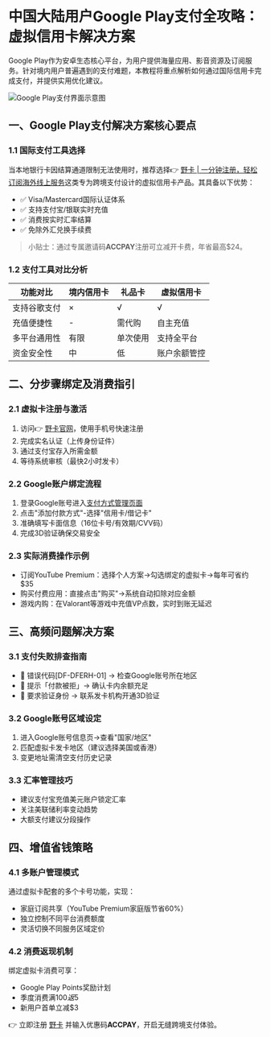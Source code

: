 # 中国大陆用户Google Play支付全攻略：虚拟信用卡解决方案

Google Play作为安卓生态核心平台，为用户提供海量应用、影音资源及订阅服务。针对境内用户普遍遇到的支付难题，本教程将重点解析如何通过国际信用卡完成支付，并提供实用优化建议。

![Google Play支付界面示意图](https://via.placeholder.com/800x400)

## 一、Google Play支付解决方案核心要点

### 1.1 国际支付工具选择
当本地银行卡因结算通道限制无法使用时，推荐选择👉 [野卡 | 一分钟注册，轻松订阅海外线上服务](https://bbtdd.com/yeka)这类专为跨境支付设计的虚拟信用卡产品。其具备以下优势：

- ✅ Visa/Mastercard国际认证体系
- ✅ 支持支付宝/银联实时充值
- ✅ 消费按实时汇率结算
- ✅ 免除外汇兑换手续费

> 小贴士：通过专属邀请码**ACCPAY**注册可立减开卡费，年省最高$24。

### 1.2 支付工具对比分析

| 功能对比       | 境内信用卡 | 礼品卡    | 虚拟信用卡     |
|----------------|------------|-----------|----------------|
| 支持谷歌支付   | ×          | √         | √              |
| 充值便捷性     | -          | 需代购    | 自主充值       |
| 多平台通用性   | 有限       | 单次使用  | 支持全平台     |
| 资金安全性     | 中         | 低        | 账户余额管控   |

## 二、分步骤绑定及消费指引

### 2.1 虚拟卡注册与激活
1. 访问👉 [野卡官网](https://bbtdd.com/yeka)，使用手机号快速注册
2. 完成实名认证（上传身份证件）
3. 通过支付宝存入所需金额
4. 等待系统审核（最快2小时发卡）

### 2.2 Google账户绑定流程
1. 登录Google账号进入[支付方式管理页面](https://pay.google.com)
2. 点击"添加付款方式"-选择"信用卡/借记卡"
3. 准确填写卡面信息（16位卡号/有效期/CVV码）
4. 完成3D验证确保交易安全

### 2.3 实际消费操作示例
- 订阅YouTube Premium：选择个人方案→勾选绑定的虚拟卡→每年可省约$35
- 购买付费应用：直接点击"购买"→系统自动扣除对应金额
- 游戏内购：在Valorant等游戏中充值VP点数，实时到账无延迟

## 三、高频问题解决方案

### 3.1 支付失败排查指南
- 🔴 错误代码[DF-DFERH-01] → 检查Google账号所在地区
- 🔴 提示「付款被拒」→ 确认卡内余额充足
- 🔴 要求验证身份 → 联系发卡机构开通3D验证

### 3.2 Google账号区域设定
1. 进入Google账号信息页→查看"国家/地区"
2. 匹配虚拟卡发卡地区（建议选择美国或香港）
3. 变更地址需清空支付历史记录

### 3.3 汇率管理技巧
- 建议支付宝充值美元账户锁定汇率
- 关注美联储利率变动趋势
- 大额支付建议分段操作

## 四、增值省钱策略

### 4.1 多账户管理模式
通过虚拟卡配套的多个卡号功能，实现：
- 家庭订阅共享（YouTube Premium家庭版节省60%）
- 独立控制不同平台消费额度
- 灵活切换不同服务区域定价

### 4.2 消费返现机制
绑定虚拟卡消费可享：
- Google Play Points奖励计划
- 季度消费满$100返$5
- 新用户首单立减$3

👉 立即注册 [野卡](https://bbtdd.com/yeka) 并输入优惠码**ACCPAY**，开启无缝跨境支付体验。